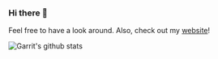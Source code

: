 ### Hi there 👋

Feel free to have a look around. Also, check out my [website](https://garrit.xyz)!

![Garrit's github stats](https://github-readme-stats.vercel.app/api?username=garritfra&include_all_commits=true)
